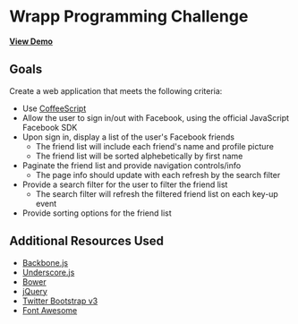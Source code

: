 # Wrapp Programming Challenge

**[View Demo](http://wrapp.elliotfleming.com)**

## Goals
Create a web application that meets the following criteria:

*   Use [CoffeeScript](http://coffeescript.org/)
*   Allow the user to sign in/out with Facebook, using the official JavaScript Facebook SDK
*   Upon sign in, display a list of the user's Facebook friends
    +   The friend list will include each friend's name and profile picture
    +   The friend list will be sorted alphebetically by first name
*   Paginate the friend list and provide navigation controls/info
    +   The page info should update with each refresh by the search filter
*   Provide a search filter for the user to filter the friend list
    +   The search filter will refresh the filtered friend list on each key-up event
*   Provide sorting options for the friend list

## Additional Resources Used
*   [Backbone.js](https://github.com/jashkenas/backbone)
*   [Underscore.js](https://github.com/jashkenas/underscore)
*   [Bower](https://github.com/bower/bower)
*   [jQuery](https://github.com/jquery/jquery)
*   [Twitter Bootstrap v3](https://github.com/twbs/bootstrap)
*   [Font Awesome](https://github.com/FortAwesome/Font-Awesome)

